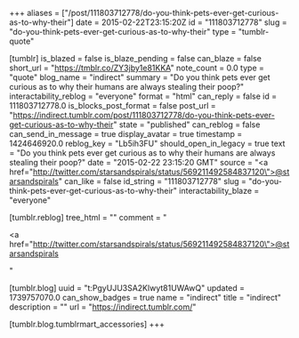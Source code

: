 +++
aliases = ["/post/111803712778/do-you-think-pets-ever-get-curious-as-to-why-their"]
date = 2015-02-22T23:15:20Z
id = "111803712778"
slug = "do-you-think-pets-ever-get-curious-as-to-why-their"
type = "tumblr-quote"

[tumblr]
is_blazed = false
is_blaze_pending = false
can_blaze = false
short_url = "https://tmblr.co/ZY3jby1e81KKA"
note_count = 0.0
type = "quote"
blog_name = "indirect"
summary = "Do you think pets ever get curious as to why their humans are always stealing their poop?"
interactability_reblog = "everyone"
format = "html"
can_reply = false
id = 111803712778.0
is_blocks_post_format = false
post_url = "https://indirect.tumblr.com/post/111803712778/do-you-think-pets-ever-get-curious-as-to-why-their"
state = "published"
can_reblog = false
can_send_in_message = true
display_avatar = true
timestamp = 1424646920.0
reblog_key = "Lb5ih3FU"
should_open_in_legacy = true
text = "Do you think pets ever get curious as to why their humans are always stealing their poop?"
date = "2015-02-22 23:15:20 GMT"
source = "<a href=\"http://twitter.com/starsandspirals/status/569211492584837120\">@starsandspirals</a>"
can_like = false
id_string = "111803712778"
slug = "do-you-think-pets-ever-get-curious-as-to-why-their"
interactability_blaze = "everyone"

[tumblr.reblog]
tree_html = ""
comment = "<p><a href=\"http://twitter.com/starsandspirals/status/569211492584837120\">@starsandspirals</a></p>"

[tumblr.blog]
uuid = "t:PgyUJU3SA2Klwyt81UWAwQ"
updated = 1739757070.0
can_show_badges = true
name = "indirect"
title = "indirect"
description = ""
url = "https://indirect.tumblr.com/"

[tumblr.blog.tumblrmart_accessories]
+++
